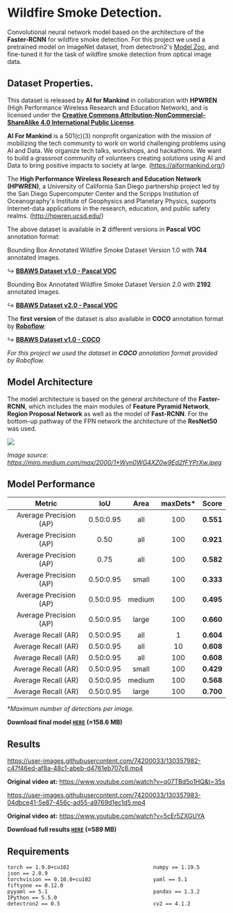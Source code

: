 # Wildfire Smoke Detection.
Convolutional neural network model based on the architecture of the **Faster-RCNN** for wildfire smoke detection. For this project we used a pretrained model on ImageNet dataset, from detectron2's [Model Zoo](https://detectron2.readthedocs.io/en/latest/modules/model_zoo.html), and fine-tuned it for the task of wildfire smoke detection from optical image data.

## Dataset Properties.
<div align="left">
 
This dataset is released by **AI for Mankind** in collaboration with **HPWREN** (High Performance Wireless Research and Education Network), and is licensed under the [**Creative Commons Attribution-NonCommercial-ShareAlike 4.0 International Public License**](https://creativecommons.org/licenses/by-nc-sa/4.0/). 
 
 **AI For Mankind** is a 501(c)(3) nonprofit organization with the mission of mobilizing the tech community to work on world challenging problems using AI and Data. We organize tech talks, workshops, and hackathons. We want to build a grassroot community of volunteers creating solutions using AI and Data to bring positive impacts to society at large.      (https://aiformankind.org/) 
 
The **High Performance Wireless Research and Education Network (HPWREN)**, a University of California San Diego partnership project led by the San Diego Supercomputer Center and the Scripps Institution of Oceanography's Institute of Geophysics and Planetary Physics, supports Internet-data applications in the research, education, and public safety realms. (http://hpwren.ucsd.edu/)
 
 
The above dataset is available in **2** different versions in **Pascal VOC** annotation format:
 
Bounding Box Annotated Wildfire Smoke Dataset Version 1.0 with **744** annotated images. 
 
 :arrow_right_hook: [ **BBAWS Dataset v1.0 - Pascal VOC**](https://drive.google.com/file/d/1sEB77bfp2yMkgsSW9703vwDHol_cK6D5/view?usp=sharing)
 
 Bounding Box Annotated Wildfire Smoke Dataset Version 2.0 with **2192** annotated images. 
 
:arrow_right_hook: [ **BBAWS Dataset v2.0 - Pascal VOC**](https://drive.google.com/drive/folders/1IKXN2-hxTrEQsIIKOxiUAuLgoxubA9Wq?usp=sharing)

The **first version** of the dataset is also available in **COCO** annotation format by [**Roboflow**](https://roboflow.com/):
 
:arrow_right_hook: [ **BBAWS Dataset v1.0 - COCO**]( https://public.roboflow.com/object-detection/wildfire-smoke)
 


_For this project we used the dataset in **COCO** annotation format provided by Roboflow._

</div align="left">

## Model Architecture
The model architecture is based on the general architecture of the **Faster-RCNN**, which includes the main modules of **Feature Pyramid Network**, **Region Proposal Network** as well as the model of **Fast-RCNN**. For the bottom-up pathway of the FPN network the architecture of the **ResNet50** was used.

<img src="https://miro.medium.com/max/2000/1*Wvn0WG4XZ0w9Ed2fFYPrXw.jpeg">

_Image source: https://miro.medium.com/max/2000/1*Wvn0WG4XZ0w9Ed2fFYPrXw.jpeg_


## Model Performance

|          **Metric**        |         **IoU**     |      **Area**   |      **maxDets*** |   **Score**  |
|:--------------------------:|:-------------------:|:---------------:|:-----------------:|:------------:|
|Average Precision  (AP)     |0.50:0.95            |    all          |100                |     **0.551**|
|Average Precision  (AP)     |0.50                 |    all          |100                |     **0.921**|
|Average Precision  (AP)     |0.75                 |    all          |100                |     **0.582**|
|Average Precision  (AP)     |0.50:0.95            |  small          |100                |     **0.333**|
|Average Precision  (AP)     |0.50:0.95            | medium          |100                |     **0.495**|
|Average Precision  (AP)     |0.50:0.95            | large           |100                |     **0.660**|
|Average Recall     (AR)     |0.50:0.95            | all             | 1                 |     **0.604**|
|Average Recall     (AR)     |0.50:0.95            | all             |10                 |     **0.608**|
|Average Recall     (AR)     |0.50:0.95            | all             | 100               |     **0.608**|
|Average Recall     (AR)     |0.50:0.95            | small           | 100               |     **0.429**|
|Average Recall     (AR)     |0.50:0.95            | medium          | 100               |     **0.568**|
|Average Recall     (AR)     |0.50:0.95            | large           | 100               |     **0.700**|

*_Maximum number of detections per image._

**Download final model [`HERE`](https://drive.google.com/file/d/12TmbotrgL8q5R7u7pMuN34cnA_-4cGia/view?usp=sharing) (≈158.6 MB)** 

## Results

https://user-images.githubusercontent.com/74200033/130357982-c47f46ed-af8a-48c1-abeb-d4761eb707c6.mp4

**Original video at:** https://www.youtube.com/watch?v=q07TBd5o1HQ&t=35s

https://user-images.githubusercontent.com/74200033/130357983-04dbce41-5e87-456c-ad55-a9769d1ec1d5.mp4

**Original video at:** https://www.youtube.com/watch?v=5cEr5ZXGUYA    

**Download full results [`HERE`](https://drive.google.com/drive/folders/1wakQ7tUbXv-_HZX56l5C_tGunGw2CmaS?usp=sharing) (≈589 MB)**  

## Requirements

    torch == 1.9.0+cu102                           numpy == 1.19.5                           json == 2.0.9
    torchvision == 0.10.0+cu102                    yaml == 5.1                               fiftyone == 0.12.0
    pyyaml == 5.1                                  pandas == 1.3.2                           IPython == 5.5.0
    detectron2 == 0.5                              cv2 == 4.1.2
                  
  
